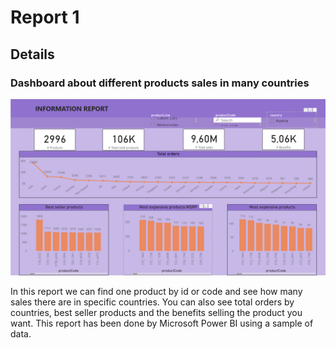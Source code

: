 # Report 1

## Details

### Dashboard about different products sales in many countries

![alt text](reporte1.PNG)

In this report we can find one product by id or code and see how many sales there are in specific countries. You can also see total orders by countries, best seller products and the benefits selling the product you want.
This report has been done by Microsoft Power BI using a sample of data. 